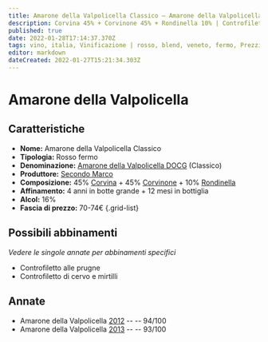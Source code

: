 ```yaml
---
title: Amarone della Valpolicella Classico – Amarone della Valpolicella Classico DOCG – Secondo Marco – Veneto (IT) – 70-74€ – 5★
description: Corvina 45% + Corvinone 45% + Rondinella 10% | Controfiletto alle prugne – Controfiletto di cervo e mirtilli
published: true
date: 2022-01-28T17:14:37.370Z
tags: vino, italia, Vinificazione | rosso, blend, veneto, fermo, Prezzi | 70-74€, corvina, rondinella, Controfiletto di cervo e mirtilli, corvinone, Controfiletto alle prugne
editor: markdown
dateCreated: 2022-01-27T15:21:34.303Z
---
```


# Amarone della Valpolicella

## Caratteristiche
- **Nome:** <span class="nome">Amarone della Valpolicella Classico</span>
- **Tipologia:** Rosso fermo
- **Denominazione:** <span class="denominazione">[Amarone della Valpolicella DOCG](/denominazioni/Italia/Veneto/DOCG/Amarone-della-Valpolicella) (Classico)</span>
- **Produttore:** <span class="cantina">[Secondo Marco](/produttori/Italia/Veneto/Secondo-Marco)</span> 
- **Composizione:** 45% [Corvina](/vitigni/Italia/bacca-nera/corvina) + 45% [Corvinone](/vitigni/Italia/bacca-nera/corvinone) + 10% [Rondinella](/vitigni/Italia/bacca-nera/rondinella)
- **Affinamento:** 4 anni in botte grande + 12 mesi in bottiglia
- **Alcol:** 16%
- **Fascia di prezzo:** 70-74€
{.grid-list}




## Possibili abbinamenti
*Vedere le singole annate per abbinamenti specifici*

- Controfiletto alle prugne
- Controfiletto di cervo e mirtilli

## Annate
- Amarone della Valpolicella [2012](vini/Italia/Veneto/Secondo-Marco/Amarone-della-Valpolicella/2012) -- <span class="star-5"></span> -- 94/100
- Amarone della Valpolicella [2013](vini/Italia/Veneto/Secondo-Marco/Amarone-della-Valpolicella/2013) -- <span class="star-5"></span> -- 93/100